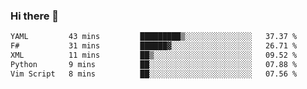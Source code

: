 ### Hi there 👋

<!--
**gustavkrist/gustavkrist** is a ✨ _special_ ✨ repository because its `README.md` (this file) appears on your GitHub profile.

Here are some ideas to get you started:

- 🔭 I’m currently working on ...
- 🌱 I’m currently learning ...
- 👯 I’m looking to collaborate on ...
- 🤔 I’m looking for help with ...
- 💬 Ask me about ...
- 📫 How to reach me: ...
- 😄 Pronouns: ...
- ⚡ Fun fact: ...
-->

<!--START_SECTION:waka-->

```txt
YAML         43 mins         █████████▒░░░░░░░░░░░░░░░   37.37 %
F#           31 mins         ██████▓░░░░░░░░░░░░░░░░░░   26.71 %
XML          11 mins         ██▒░░░░░░░░░░░░░░░░░░░░░░   09.52 %
Python       9 mins          ██░░░░░░░░░░░░░░░░░░░░░░░   07.88 %
Vim Script   8 mins          ██░░░░░░░░░░░░░░░░░░░░░░░   07.56 %
```

<!--END_SECTION:waka-->
